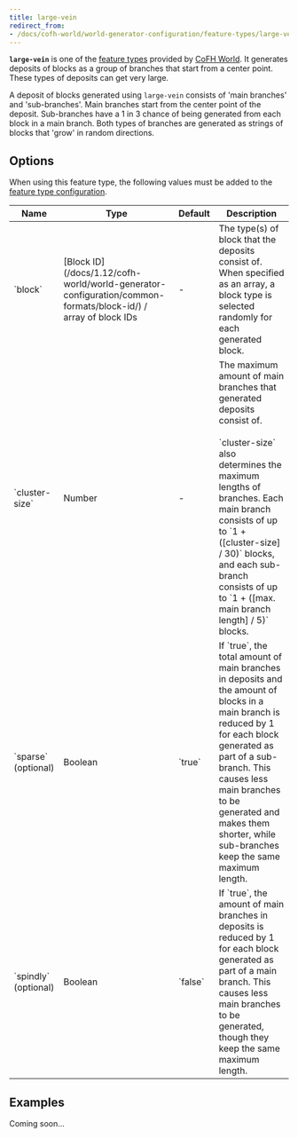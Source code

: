 ```yaml
---
title: large-vein
redirect_from:
- /docs/cofh-world/world-generator-configuration/feature-types/large-vein/
---
```


**`large-vein`** is one of the [feature
types](/docs/1.12/cofh-world/world-generator-configuration/feature-types/) provided
by [CoFH World](/docs/1.12/cofh-world/). It generates deposits of blocks as a group
of branches that start from a center point. These types of deposits can get very
large.

A deposit of blocks generated using `large-vein` consists of 'main branches' and
'sub-branches'. Main branches start from the center point of the deposit.
Sub-branches have a 1 in 3 chance of being generated from each block in a main
branch. Both types of branches are generated as strings of blocks that 'grow' in
random directions.


Options
-------

When using this feature type, the following values must be added to the [feature
type
configuration](/docs/1.12/cofh-world/world-generator-configuration/feature-format/#feature-type-configuration).

<div class="uk-overflow-container">
    <table class="uk-table uk-table-striped uk-text-small">
        <thead>
            <tr>
                <th>Name</th>
                <th>Type</th>
                <th>Default</th>
                <th>Description</th>
            </tr>
        </thead>
        <tbody>
            <tr>
                <td markdown="span">`block`</td>
                <td markdown="span">
                    [Block ID](/docs/1.12/cofh-world/world-generator-configuration/common-formats/block-id/)
                    / array of block IDs
                </td>
                <td>-</td>
                <td markdown="span">
                    The type(s) of block that the deposits consist of. When
                    specified as an array, a block type is selected randomly for
                    each generated block.
                </td>
            </tr>
            <tr>
                <td markdown="span">`cluster-size`</td>
                <td>Number</td>
                <td>-</td>
                <td markdown="span">
                    The maximum amount of main branches that generated deposits
                    consist of.<br />
                    <br />
                    `cluster-size` also determines the maximum lengths of
                    branches. Each main branch consists of up to
                    `1 + ([cluster-size] / 30)` blocks, and each sub-branch
                    consists of up to `1 + ([max. main branch length] / 5)`
                    blocks.
                </td>
            </tr>
            <tr>
                <td markdown="span">`sparse` (optional)</td>
                <td>Boolean</td>
                <td markdown="span">`true`</td>
                <td markdown="span">
                    If `true`, the total amount of main branches in deposits and
                    the amount of blocks in a main branch is reduced by 1 for
                    each block generated as part of a sub-branch. This causes
                    less main branches to be generated and makes them shorter,
                    while sub-branches keep the same maximum length.
                </td>
            </tr>
            <tr>
                <td markdown="span">`spindly` (optional)</td>
                <td>Boolean</td>
                <td markdown="span">`false`</td>
                <td markdown="span">
                    If `true`, the amount of main branches in deposits is
                    reduced by 1 for each block generated as part of a main
                    branch. This causes less main branches to be generated,
                    though they keep the same maximum length.
                </td>
            </tr>
        </tbody>
    </table>
</div>


Examples
--------

Coming soon...
